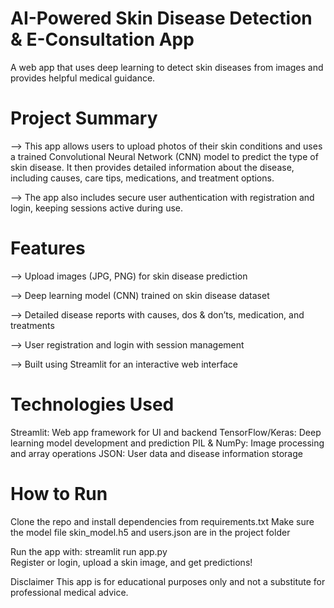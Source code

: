 # AI-Powered Skin Disease Detection & E-Consultation App

A web app that uses deep learning to detect skin diseases from images and provides helpful medical guidance.

# Project Summary
--> This app allows users to upload photos of their skin conditions and uses a trained Convolutional Neural Network (CNN) model to predict the type of skin disease. It then provides detailed information about the disease, including causes, care tips, medications, and treatment options.

--> The app also includes secure user authentication with registration and login, keeping sessions active during use.

# Features
--> Upload images (JPG, PNG) for skin disease prediction

--> Deep learning model (CNN) trained on skin disease dataset

--> Detailed disease reports with causes, dos & don’ts, medication, and treatments

--> User registration and login with session management

--> Built using Streamlit for an interactive web interface

# Technologies Used

Streamlit: Web app framework for UI and backend
TensorFlow/Keras: Deep learning model development and prediction
PIL & NumPy: Image processing and array operations
JSON: User data and disease information storage

# How to Run
Clone the repo and install dependencies from requirements.txt
Make sure the model file skin_model.h5 and users.json are in the project folder

Run the app with:
streamlit run app.py  
Register or login, upload a skin image, and get predictions!


Disclaimer
This app is for educational purposes only and not a substitute for professional medical advice.
